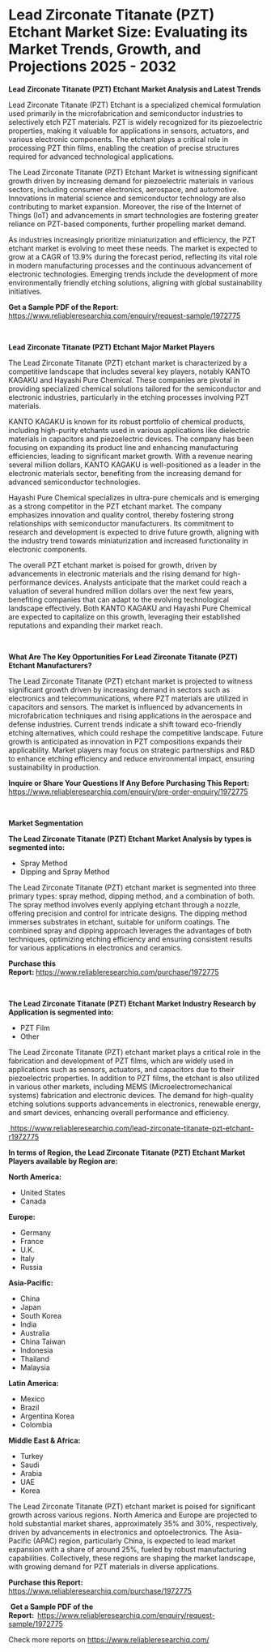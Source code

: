 <p><h1>Lead Zirconate Titanate (PZT) Etchant Market Size: Evaluating its Market Trends, Growth, and Projections 2025 - 2032</h1></p><p><strong>Lead Zirconate Titanate (PZT) Etchant Market Analysis and Latest Trends</strong></p>
<p><p>Lead Zirconate Titanate (PZT) Etchant is a specialized chemical formulation used primarily in the microfabrication and semiconductor industries to selectively etch PZT materials. PZT is widely recognized for its piezoelectric properties, making it valuable for applications in sensors, actuators, and various electronic components. The etchant plays a critical role in processing PZT thin films, enabling the creation of precise structures required for advanced technological applications.</p><p>The Lead Zirconate Titanate (PZT) Etchant Market is witnessing significant growth driven by increasing demand for piezoelectric materials in various sectors, including consumer electronics, aerospace, and automotive. Innovations in material science and semiconductor technology are also contributing to market expansion. Moreover, the rise of the Internet of Things (IoT) and advancements in smart technologies are fostering greater reliance on PZT-based components, further propelling market demand.</p><p>As industries increasingly prioritize miniaturization and efficiency, the PZT etchant market is evolving to meet these needs. The market is expected to grow at a CAGR of 13.9% during the forecast period, reflecting its vital role in modern manufacturing processes and the continuous advancement of electronic technologies. Emerging trends include the development of more environmentally friendly etching solutions, aligning with global sustainability initiatives.</p></p>
<p><strong>Get a Sample PDF of the Report:&nbsp;</strong> <a href="https://www.reliableresearchiq.com/enquiry/request-sample/1972775?utm_campaign=2758&utm_medium=2&utm_source=Github&utm_content=ia&utm_term=03042025&utm_id=lead-zirconate-titanate-pzt-etchant">https://www.reliableresearchiq.com/enquiry/request-sample/1972775</a></p>
<p>&nbsp;</p>
<p><strong>Lead Zirconate Titanate (PZT) Etchant Major Market Players</strong></p>
<p><p>The Lead Zirconate Titanate (PZT) etchant market is characterized by a competitive landscape that includes several key players, notably KANTO KAGAKU and Hayashi Pure Chemical. These companies are pivotal in providing specialized chemical solutions tailored for the semiconductor and electronic industries, particularly in the etching processes involving PZT materials.</p><p>KANTO KAGAKU is known for its robust portfolio of chemical products, including high-purity etchants used in various applications like dielectric materials in capacitors and piezoelectric devices. The company has been focusing on expanding its product line and enhancing manufacturing efficiencies, leading to significant market growth. With a revenue nearing several million dollars, KANTO KAGAKU is well-positioned as a leader in the electronic materials sector, benefiting from the increasing demand for advanced semiconductor technologies.</p><p>Hayashi Pure Chemical specializes in ultra-pure chemicals and is emerging as a strong competitor in the PZT etchant market. The company emphasizes innovation and quality control, thereby fostering strong relationships with semiconductor manufacturers. Its commitment to research and development is expected to drive future growth, aligning with the industry trend towards miniaturization and increased functionality in electronic components.</p><p>The overall PZT etchant market is poised for growth, driven by advancements in electronic materials and the rising demand for high-performance devices. Analysts anticipate that the market could reach a valuation of several hundred million dollars over the next few years, benefiting companies that can adapt to the evolving technological landscape effectively. Both KANTO KAGAKU and Hayashi Pure Chemical are expected to capitalize on this growth, leveraging their established reputations and expanding their market reach.</p></p>
<p>&nbsp;</p>
<p><strong>What Are The Key Opportunities For Lead Zirconate Titanate (PZT) Etchant Manufacturers?</strong></p>
<p><p>The Lead Zirconate Titanate (PZT) etchant market is projected to witness significant growth driven by increasing demand in sectors such as electronics and telecommunications, where PZT materials are utilized in capacitors and sensors. The market is influenced by advancements in microfabrication techniques and rising applications in the aerospace and defense industries. Current trends indicate a shift toward eco-friendly etching alternatives, which could reshape the competitive landscape. Future growth is anticipated as innovation in PZT compositions expands their applicability. Market players may focus on strategic partnerships and R&D to enhance etching efficiency and reduce environmental impact, ensuring sustainability in production.</p></p>
<p><strong>Inquire or Share Your Questions If Any Before Purchasing This Report:</strong> <a href="https://www.reliableresearchiq.com/enquiry/pre-order-enquiry/1972775?utm_campaign=2758&utm_medium=2&utm_source=Github&utm_content=ia&utm_term=03042025&utm_id=lead-zirconate-titanate-pzt-etchant">https://www.reliableresearchiq.com/enquiry/pre-order-enquiry/1972775</a></p>
<p>&nbsp;</p>
<p><strong>Market Segmentation</strong></p>
<p><strong>The Lead Zirconate Titanate (PZT) Etchant Market Analysis by types is segmented into:</strong></p>
<p><ul><li>Spray Method</li><li>Dipping and Spray Method</li></ul></p>
<p><p>The Lead Zirconate Titanate (PZT) etchant market is segmented into three primary types: spray method, dipping method, and a combination of both. The spray method involves evenly applying etchant through a nozzle, offering precision and control for intricate designs. The dipping method immerses substrates in etchant, suitable for uniform coatings. The combined spray and dipping approach leverages the advantages of both techniques, optimizing etching efficiency and ensuring consistent results for various applications in electronics and ceramics.</p></p>
<p><strong>Purchase this Report:&nbsp;</strong><a href="https://www.reliableresearchiq.com/purchase/1972775?utm_campaign=2758&utm_medium=2&utm_source=Github&utm_content=ia&utm_term=03042025&utm_id=lead-zirconate-titanate-pzt-etchant">https://www.reliableresearchiq.com/purchase/1972775</a></p>
<p>&nbsp;</p>
<p><strong>The Lead Zirconate Titanate (PZT) Etchant Market Industry Research by Application is segmented into:</strong></p>
<p><ul><li>PZT Film</li><li>Other</li></ul></p>
<p><p>The Lead Zirconate Titanate (PZT) etchant market plays a critical role in the fabrication and development of PZT films, which are widely used in applications such as sensors, actuators, and capacitors due to their piezoelectric properties. In addition to PZT films, the etchant is also utilized in various other markets, including MEMS (Microelectromechanical systems) fabrication and electronic devices. The demand for high-quality etching solutions supports advancements in electronics, renewable energy, and smart devices, enhancing overall performance and efficiency.</p></p>
<p><a href="https://www.reliableresearchiq.com/lead-zirconate-titanate-pzt-etchant-r1972775?utm_campaign=2758&utm_medium=2&utm_source=Github&utm_content=ia&utm_term=03042025&utm_id=lead-zirconate-titanate-pzt-etchant">&nbsp;https://www.reliableresearchiq.com/lead-zirconate-titanate-pzt-etchant-r1972775</a></p>
<p><strong>In terms of Region, the Lead Zirconate Titanate (PZT) Etchant Market Players available by Region are:</strong></p>
<p>
    <p> <strong> North America: </strong>
        <ul>
            <li>United States</li>
            <li>Canada</li>
        </ul>
        </p> 
    <p> <strong> Europe: </strong>
        <ul>
            <li>Germany</li>
            <li>France</li>
            <li>U.K.</li>
            <li>Italy</li>
            <li>Russia</li>
        </ul>
        </p> 
    <p> <strong> Asia-Pacific: </strong>
        <ul>
            <li>China</li>
            <li>Japan</li>
            <li>South Korea</li>
            <li>India</li>
            <li>Australia</li>
            <li>China Taiwan</li>
            <li>Indonesia</li>
            <li>Thailand</li>
            <li>Malaysia</li>
        </ul>
        </p> 
    <p> <strong> Latin America: </strong>
        <ul>
            <li>Mexico</li>
            <li>Brazil</li>
            <li>Argentina Korea</li>
            <li>Colombia</li>
        </ul>
        </p> 
    <p> <strong> Middle East & Africa: </strong>
        <ul>
            <li>Turkey</li>
            <li>Saudi</li>
            <li>Arabia</li>
            <li>UAE</li>
            <li>Korea</li>
        </ul>
    </p>
    </p>
<p><p>The Lead Zirconate Titanate (PZT) etchant market is poised for significant growth across various regions. North America and Europe are projected to hold substantial market shares, approximately 35% and 30%, respectively, driven by advancements in electronics and optoelectronics. The Asia-Pacific (APAC) region, particularly China, is expected to lead market expansion with a share of around 25%, fueled by robust manufacturing capabilities. Collectively, these regions are shaping the market landscape, with growing demand for PZT materials in diverse applications.</p></p>
<p><strong>Purchase this Report: </strong><a href="https://www.reliableresearchiq.com/purchase/1972775?utm_campaign=2758&utm_medium=2&utm_source=Github&utm_content=ia&utm_term=03042025&utm_id=lead-zirconate-titanate-pzt-etchant">https://www.reliableresearchiq.com/purchase/1972775</a></p>
<p>&nbsp;<strong>Get a Sample PDF of the Report:&nbsp;&nbsp;</strong><a href="https://www.reliableresearchiq.com/enquiry/request-sample/1972775?utm_campaign=2758&utm_medium=2&utm_source=Github&utm_content=ia&utm_term=03042025&utm_id=lead-zirconate-titanate-pzt-etchant">https://www.reliableresearchiq.com/enquiry/request-sample/1972775</a></p>
<p><strong></strong></p>
<p>Check more reports on <a href="https://www.reliableresearchiq.com/?utm_campaign=2758&utm_medium=2&utm_source=Github&utm_content=ia&utm_term=03042025&utm_id=lead-zirconate-titanate-pzt-etchant">https://www.reliableresearchiq.com/</a></p>